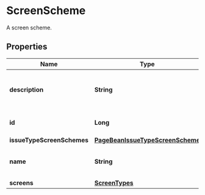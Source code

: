 

# ScreenScheme

A screen scheme.

## Properties

| Name | Type | Description | Notes |
|------------ | ------------- | ------------- | -------------|
|**description** | **String** | The description of the screen scheme. |  [optional] |
|**id** | **Long** | The ID of the screen scheme. |  [optional] |
|**issueTypeScreenSchemes** | [**PageBeanIssueTypeScreenScheme**](PageBeanIssueTypeScreenScheme.md) |  |  [optional] |
|**name** | **String** | The name of the screen scheme. |  [optional] |
|**screens** | [**ScreenTypes**](ScreenTypes.md) |  |  [optional] |



